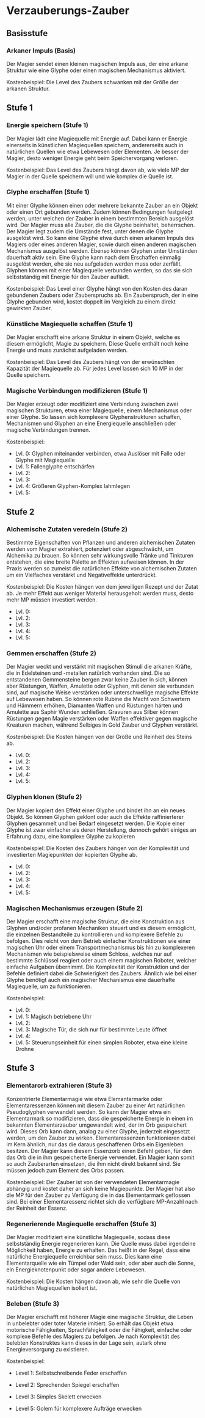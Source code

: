 # Verzauberungs-Zauber
## Basisstufe

### Arkaner Impuls (Basis)

Der Magier sendet einen kleinen magischen Impuls aus, der eine arkane Struktur wie eine Glyphe oder einen magischen Mechanismus aktiviert.

Kostenbeispiel: Die Level des Zaubers schwanken mit der Größe der arkanen Struktur.

## Stufe 1

### Energie speichern (Stufe 1)

Der Magier lädt eine Magiequelle mit Energie auf. Dabei kann er Energie einerseits in künstlichen Magiequellen speichern, andererseits auch in natürlichen Quellen wie etwa Lebewesen oder Elementen. Je besser der Magier, desto weniger Energie geht beim Speichervorgang verloren.

Kostenbeispiel: Das Level des Zaubers hängt davon ab, wie viele MP der Magier in der Quelle speichern will und wie komplex die Quelle ist.

### Glyphe erschaffen (Stufe 1)

Mit einer Glyphe können einen oder mehrere bekannte Zauber an ein Objekt oder einen Ort gebunden werden. Zudem können Bedingungen festgelegt werden, unter welchen der Zauber in einem bestimmten Bereich ausgelöst wird. Der Magier muss alle Zauber, die die Glyphe beinhaltet, beherrschen. Der Magier legt zudem die Umstände fest, unter denen die Glyphe ausgelöst wird. So kann eine Glyphe etwa durch einen arkanen Impuls des Magiers oder eines anderen Magier, sowie durch einen anderen magischen Mechanismus ausgelöst werden. Ebenso können Glyphen unter Umständen dauerhaft aktiv sein. Eine Glyphe kann nach dem Erschaffen einmalig ausgelöst werden, ehe sie neu aufgeladen werden muss oder zerfällt. Glyphen können mit einer Magiequelle verbunden werden, so das sie sich selbstständig mit Energie für den Zauber auflädt.

Kostenbeispiel: Das Level einer Glyphe hängt von den Kosten des daran gebundenen Zaubers oder Zauberspruchs ab. Ein Zauberspruch, der in eine Glyphe gebunden wird, kostet doppelt im Vergleich zu einem direkt gewirkten Zauber.

### Künstliche Magiequelle schaffen (Stufe 1)

Der Magier erschafft eine arkane Struktur in einem Objekt, welche es diesem ermöglicht, Magie zu speichern. Diese Quelle enthält noch keine Energie und muss zunächst aufgeladen werden.

Kostenbeispiel: Das Level des Zaubers hängt von der erwünschten Kapazität der Magiequelle ab. Für jedes Level lassen sich 10 MP in der Quelle speichern.

### Magische Verbindungen modifizieren (Stufe 1)

Der Magier erzeugt oder modifiziert eine Verbindung zwischen zwei magischen Strukturen, etwa einer Magiequelle, einem Mechanismus oder einer Glyphe. So lassen sich komplexere Glyphenstrukturen schaffen, Mechanismen und Glyphen an eine Energiequelle anschließen oder magische Verbindungen trennen.

Kostenbeispiel:
- Lvl. 0: Glyphen miteinander verbinden, etwa Auslöser mit Falle oder Glyphe mit Magiequelle
- Lvl. 1: Fallenglyphe entschärfen
- Lvl. 2:
- Lvl. 3:
- Lvl. 4: Größeren Glyphen-Komplex lahmlegen
- Lvl. 5:

## Stufe 2

### Alchemische Zutaten veredeln (Stufe 2)

Bestimmte Eigenschaften von Pflanzen und anderen alchemischen Zutaten werden vom Magier extrahiert, potenziert oder abgeschwächt, um Alchemika zu brauen. So können sehr wirkungsvolle Tränke und Tinkturen entstehen, die eine breite Palette an Effekten aufweisen können. In der Praxis werden so zumeist die natürlichen Effekte von alchemischen Zutaten um ein Vielfaches verstärkt und Negativeffekte unterdrückt.

Kostenbeispiel: Die Kosten hängen von dem jeweiligen Rezept und der Zutat ab. Je mehr Effekt aus weniger Material herausgeholt werden muss, desto mehr MP müssen investiert werden.
- Lvl. 0:
- Lvl. 2:
- Lvl. 3:
- Lvl. 4:
- Lvl. 5:

### Gemmen erschaffen (Stufe 2)

Der Magier weckt und verstärkt mit magischen Stimuli die arkanen Kräfte, die in Edelsteinen und -metallen natürlich vorhanden sind. Die so entstandenen Gemmensteine bergen zwar keine Zauber in sich, können aber Rüstungen, Waffen, Amulette oder Glyphen, mit denen sie verbunden sind, auf magische Weise verstärken oder unterschwellige magische Effekte auf Lebewesen haben. So können rote Rubine die Macht von Schwertern und Hämmern erhöhen, Diamanten Waffen und Rüstungen härten und Amulette aus Saphir Wunden schließen. Gravuren aus Silber können Rüstungen gegen Magie verstärken oder Waffen effektiver gegen magische Kreaturen machen, während Selbiges in Gold Zauber und Glyphen verstärkt.

Kostenbeispiel: Die Kosten hängen von der Größe und Reinheit des Steins ab.
- Lvl. 0:
- Lvl. 2:
- Lvl. 3:
- Lvl. 4:
- Lvl. 5:

### Glyphen klonen (Stufe 2)

Der Magier kopiert den Effekt einer Glyphe und bindet ihn an ein neues Objekt. So können Glyphen geklont oder auch die Effekte raffinierterer Glyphen gesammelt und bei Bedarf eingesetzt werden. Die Kopie einer Glyphe ist zwar einfacher als deren Herstellung, dennoch gehört einiges an Erfahrung dazu, eine komplexe Glyphe zu kopieren

Kostenbeispiel: Die Kosten des Zaubers hängen von der Komplexität und investierten Magiepunkten der kopierten Glyphe ab.
- Lvl. 0:
- Lvl. 2:
- Lvl. 3:
- Lvl. 4:
- Lvl. 5:

### Magischen Mechanismus erzeugen (Stufe 2)

Der Magier erschafft eine magische Struktur, die eine Konstruktion aus Glyphen und/oder profanen Mechaniken steuert und es diesem ermöglicht, die einzelnen Bestandteile zu kontrollieren und komplexere Befehle zu befolgen. Dies reicht von dem Betrieb einfacher Konstruktionen wie einer magischen Uhr oder einem Transportmechanismus bis hin zu komplexeren Mechanismen wie beispielsweise einem Schloss, welches nur auf bestimmte Schlüssel reagiert oder auch einem magischen Roboter, welcher einfache Aufgaben übernimmt. Die Komplexität der Konstruktion und der Befehle definiert dabei die Schwierigkeit des Zaubers. Ähnlich wie bei einer Glyphe benötigt auch ein magischer Mechanismus eine dauerhafte Magiequelle, um zu funktionieren.

Kostenbeispiel:
- Lvl. 0:
- Lvl. 1: Magisch betriebene Uhr
- Lvl. 2:
- Lvl. 3: Magische Tür, die sich nur für bestimmte Leute öffnet
- Lvl. 4:
- Lvl. 5: Steuerungseinheit für einen simplen Roboter, etwa eine kleine Drohne

## Stufe 3

### Elementarorb extrahieren (Stufe 3)

Konzentrierte Elementarmagie wie etwa Elemantarmarke oder Elementaressenzen können mit diesem Zauber zu einer Art natürlichen Pseudoglyphen verwandelt werden. So kann der Magier etwa ein Elementarmark so modifizieren, dass die gespeicherte Energie in einen im bekannten Elementarzauber umgewandelt wird, der im Orb gespeichert wird. Dieses Orb kann dann, analog zu einer Glyphe, jederzeit eingesetzt werden, um den Zauber zu wirken. Elementaressenzen funktionieren dabei im Kern ähnlich, nur das die daraus geschaffenen Orbs ein Eigenleben besitzen. Der Magier kann diesem Essenzorb einen Befehl geben, für den das Orb die in ihm gespeicherte Energie verwendet. Ein Magier kann somit so auch Zauberarten einsetzen, die ihm nicht direkt bekannt sind. Sie müssen jedoch zum Element des Orbs passen.

Kostenbeispiel: Der Zauber ist von der verwendeten Elementarmagie abhängig und kostet daher an sich keine Magiepunkte. Der Magier hat also die MP für den Zauber zu Verfügung die in das Elementarmark geflossen sind. Bei einer Elementaressenz richtet sich die verfügbare MP-Anzahl nach der Reinheit der Essenz.

### Regenerierende Magiequelle erschaffen (Stufe 3)

Der Magier modifiziert eine künstliche Magiequelle, sodass diese selbstständig Energie regenerieren kann. Die Quelle muss dabei irgendeine Möglichkeit haben, Energie zu erhalten. Das heißt in der Regel, dass eine natürliche Energiequelle erreichbar sein muss. Dies kann eine Elementarquelle wie ein Tümpel oder Wald sein, oder aber auch die Sonne, ein Energieknotenpunkt oder sogar andere Lebewesen.

Kostenbeispiel: Die Kosten hängen davon ab, wie sehr die Quelle von natürlichen Magiequellen isoliert ist.

### Beleben (Stufe 3)

Der Magier erschafft mit höherer Magie eine magische Struktur, die Leben in unbelebter oder toter Materie imitiert. So erhält das Objekt etwa motorische Fähigkeiten, Sprachfähigkeit oder die Fähigkeit, einfache oder komplexe Befehle des Magiers zu befolgen. Je nach Komplexität des belebten Konstruktes kann dieses in der Lage sein, autark ohne Energieversorgung zu existieren.

Kostenbeispiel:

- Level 1: Selbstschreibende Feder erschaffen

- Level 2:  Sprechenden Spiegel erschaffen

- Level 3:  Simples Skelett erwecken

- Level 5: Golem für komplexere Aufträge erwecken
